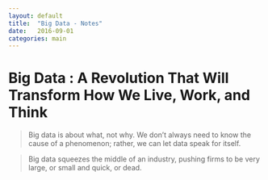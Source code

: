 ```yaml
---
layout: default
title:  "Big Data - Notes"
date:   2016-09-01
categories: main
---
```


# Big Data : A Revolution That Will Transform How We Live, Work, and Think

> Big data is about what, not why. We don’t always need to know the cause of a phenomenon; rather, we can 
> let data speak for itself.


> Big data squeezes the middle of an industry, pushing firms to be very large, or small and quick, or dead.

